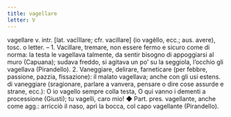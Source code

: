 ```yaml
---
title: vagellare
letter: V
---
```

vagellare v. intr. [lat. vacĭllare; cfr. vacillare] (io vagèllo, ecc.; aus. avere), tosc. o letter. – 1. Vacillare, tremare, non essere fermo e sicuro come di norma: la testa le vagellava talmente, da sentir bisogno di appoggiarsi al muro (Capuana); sudava freddo, si agitava un po’ su la seggiola, l’occhio gli vagellava (Pirandello). 2. Vaneggiare, delirare, farneticare (per febbre, passione, pazzia, fissazione): il malato vagellava; anche con gli usi estens. di vaneggiare (sragionare, parlare a vanvera, pensare o dire cose assurde e strane, ecc.): O io vagello sempre colla testa, O qui vanno i dementi a processione (Giusti); tu vagelli, caro mio! ◆ Part. pres. vagellante, anche come agg.: arricciò il naso, aprì la bocca, col capo vagellante (Pirandello).